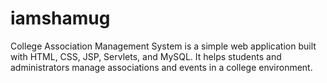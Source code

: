 # iamshamug
College Association Management System is a simple web application built with HTML, CSS, JSP, Servlets, and MySQL. It helps students and administrators manage associations and events in a college environment.

